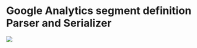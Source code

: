 # Google Analytics segment definition Parser and Serializer

![](https://codeship.com/projects/2d9e0530-881d-0132-48e0-16b8ca61b731/status?branch=master)
